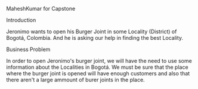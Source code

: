 
MaheshKumar for Capstone

Introduction

Jeronimo wants to open his Burger Joint in some Locality (District) of Bogotá, Colombia.
And he is asking our help in finding the best Locality.

Business Problem 

In order to open Jeronimo's burger joint, we will have the need to use some information about the Localities in Bogotá.
We must be sure that the place where the burger joint is opened will have enough customers and also that there aren't a large ammount of burer joints in the place.

